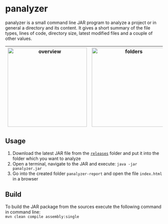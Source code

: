 panalyzer
=========

panalyzer is a small command line JAR program to analyze a project or in general a directory and its content. It gives a short summary of the file types, lines of code, directory size, latest modified files and a couple of other values.

|<img src="http://i.imgur.com/MfonwCB.jpg" alt="overview" width="253">|<img src="http://i.imgur.com/AAjbASv.jpg" alt="folders" width="253">|<img src="http://i.imgur.com/2uxk2WH.jpg" alt="files" width="253">|
|---|---|---|

Usage
-----
1. Download the latest JAR file from the [`releases`](/releases) folder and put it into the folder which you want to analyze
2. Open a terminal, navigate to the JAR and execute: `java -jar panalyzer.jar`
3. Go into the created folder `panalyzer-report` and open the file `index.html` in a browser

Build
-----
To build the JAR package from the sources execute the following command in command line:  
`mvn clean compile assembly:single`
